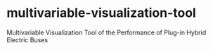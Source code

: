 # multivariable-visualization-tool
Multivariable Visualization Tool  of the Performance of  Plug-in Hybrid Electric Buses

